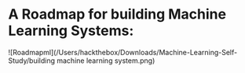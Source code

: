# A Roadmap for building Machine Learning Systems:

![Roadmapml](/Users/hackthebox/Downloads/Machine-Learning-Self-Study/building machine learning system.png)
